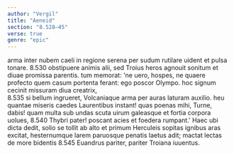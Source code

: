```yaml
---
author: "Vergil"
title: "Aeneid"
section: "8.528–45"
verse: true
genre: "epic"
---
```


arma inter nubem caeli in regione serena
per sudum rutilare uident et pulsa tonare.
8.530
obstipuere animis alii, sed Troius heros
agnouit sonitum et diuae promissa parentis.
tum memorat: 'ne uero, hospes, ne quaere profecto
quem casum portenta ferant: ego poscor Olympo.
hoc signum cecinit missuram diua creatrix,  
8.535
si bellum ingrueret, Volcaniaque arma per auras
laturam auxilio.
heu quantae miseris caedes Laurentibus instant!
quas poenas mihi, Turne, dabis! quam multa sub undas
scuta uirum galeasque et fortia corpora uolues,
8.540
Thybri pater! poscant acies et foedera rumpant.'
  Haec ubi dicta dedit, solio se tollit ab alto
et primum Herculeis sopitas ignibus aras
excitat, hesternumque larem paruosque penatis
laetus adit; mactat lectas de more bidentis
8.545
Euandrus pariter, pariter Troiana iuuentus.
